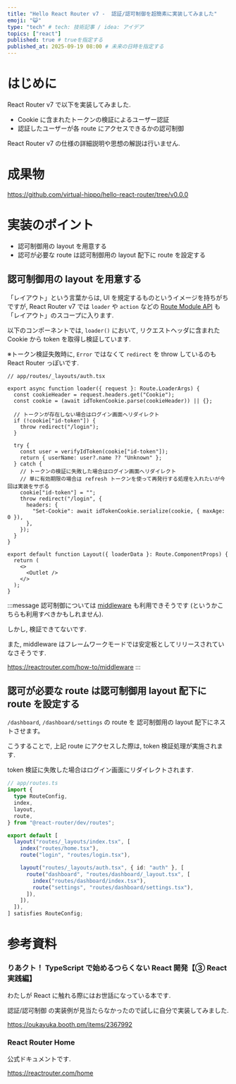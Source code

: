 ```yaml
---
title: "Hello React Router v7 -  認証/認可制御を超簡素に実装してみました"
emoji: "😺"
type: "tech" # tech: 技術記事 / idea: アイデア
topics: ["react"]
published: true # trueを指定する
published_at: 2025-09-19 08:00 # 未来の日時を指定する
---
```


# はじめに

React Router v7 で以下を実装してみました.

- Cookie に含まれたトークンの検証によるユーザー認証
- 認証したユーザーが各 route にアクセスできるかの認可制御

React Router v7 の仕様の詳細説明や思想の解説は行いません.

# 成果物

https://github.com/virtual-hippo/hello-react-router/tree/v0.0.0

# 実装のポイント

- 認可制御用の layout を用意する
- 認可が必要な route は認可制御用の layout 配下に route を設定する

## 認可制御用の layout を用意する

「レイアウト」という言葉からは, UI を規定するものというイメージを持ちがちですが, React Router v7 では `loader` や `action` などの [Route Module API](https://reactrouter.com/start/framework/route-module) も「レイアウト」のスコープに入ります.

以下のコンポーネントでは, `loader()` において, リクエストヘッダに含まれた Cookie から token を取得し検証しています.

※トークン検証失敗時に, `Error` ではなくて `redirect` を throw しているのも React Router っぽいです.

```tsx
// app/routes/_layouts/auth.tsx

export async function loader({ request }: Route.LoaderArgs) {
  const cookieHeader = request.headers.get("Cookie");
  const cookie = (await idTokenCookie.parse(cookieHeader)) || {};

  // トークンが存在しない場合はログイン画面へリダイレクト
  if (!cookie["id-token"]) {
    throw redirect("/login");
  }

  try {
    const user = verifyIdToken(cookie["id-token"]);
    return { userName: user?.name ?? "Unknown" };
  } catch {
    // トークンの検証に失敗した場合はログイン画面へリダイレクト
    // 単に有効期限の場合は refresh トークンを使って再発行する処理を入れたいが今回は実装をサボる
    cookie["id-token"] = "";
    throw redirect("/login", {
      headers: {
        "Set-Cookie": await idTokenCookie.serialize(cookie, { maxAge: 0 }),
      },
    });
  }
}

export default function Layout({ loaderData }: Route.ComponentProps) {
  return (
    <>
      <Outlet />
    </>
  );
}
```

:::message
認可制御については [middleware](https://reactrouter.com/start/framework/route-module#middleware) も利用できそうです (というかこちらも利用すべきかもしれません).

しかし, 検証できてないです.

また, middleware はフレームワークモードでは安定板としてリリースされていなさそうです.

https://reactrouter.com/how-to/middleware
:::

## 認可が必要な route は認可制御用 layout 配下に route を設定する

`/dashboard`, `/dashboard/settings` の route を 認可制御用の layout 配下にネストさせます。

こうすることで, 上記 route にアクセスした際は, token 検証処理が実施されます.

token 検証に失敗した場合はログイン画面にリダイレクトされます.

```ts
// app/routes.ts
import {
  type RouteConfig,
  index,
  layout,
  route,
} from "@react-router/dev/routes";

export default [
  layout("routes/_layouts/index.tsx", [
    index("routes/home.tsx"),
    route("login", "routes/login.tsx"),

    layout("routes/_layouts/auth.tsx", { id: "auth" }, [
      route("dashboard", "routes/dashboard/_layout.tsx", [
        index("routes/dashboard/index.tsx"),
        route("settings", "routes/dashboard/settings.tsx"),
      ]),
    ]),
  ]),
] satisfies RouteConfig;
```

# 参考資料

### りあクト！ TypeScript で始めるつらくない React 開発【③ React 実践編】

わたしが React に触れる際にはお世話になっている本です.

認証/認可制御 の実装例が見当たらなかったので試しに自分で実装してみました.

https://oukayuka.booth.pm/items/2367992

### React Router Home

公式ドキュメントです.

https://reactrouter.com/home
